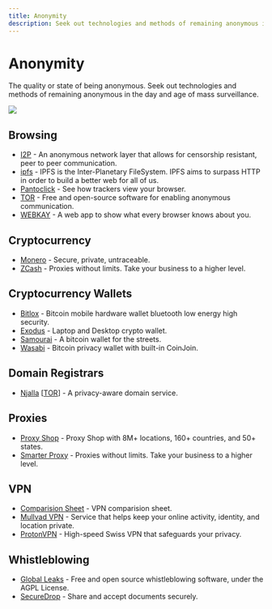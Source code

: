 ```yaml
---
title: Anonymity
description: Seek out technologies and methods of remaining anonymous in the day and age of mass surveillance.
---
```


# Anonymity

The quality or state of being anonymous. Seek out technologies and methods of remaining anonymous in the day and age of mass surveillance.

![](https://img.shields.io/badge/Tools%20%26%20Resources%20Available-19-757575?style=for-the-badge)


## Browsing

* [I2P](https://geti2p.net/en/) - An anonymous network layer that allows for censorship resistant, peer to peer communication. 
* [ipfs](https://ipfs.io/) - IPFS is the Inter-Planetary FileSystem. IPFS aims to surpass HTTP in order to build a better web for all of us. 
* [Pantoclick](https://coveryourtracks.eff.org/) - See how trackers view your browser. 
* [TOR](https://www.torproject.org/) - Free and open-source software for enabling anonymous communication. 
* [WEBKAY](https://webkay.robinlinus.com/) - A web app to show what every browser knows about you. 


## Cryptocurrency

* [Monero](https://www.getmonero.org/) - Secure, private, untraceable. 
* [ZCash](https://z.cash/) - Proxies without limits. Take your business to a higher level. 


## Cryptocurrency Wallets

* [Bitlox](https://www.exodus.com/) - Bitcoin mobile hardware wallet bluetooth low energy high security. 
* [Exodus](https://www.exodus.com/) - Laptop and Desktop crypto wallet. 
* [Samourai](https://samouraiwallet.com/) - A bitcoin wallet for the streets. 
* [Wasabi](https://www.wasabiwallet.io/) - Bitcoin privacy wallet with built-in CoinJoin. 


## Domain Registrars

* [Njalla](https://njal.la/) \[[TOR](http://njallalafimoej5i4eg7vlnqjvmb6zhdh27qxcatdn647jtwwwui3nad.onion/)\] - A privacy-aware domain service. 


## Proxies

* [Proxy Shop](https://proxy.shop/) - Proxy Shop with 8M+ locations, 160+ countries, and 50+ states. 
* [Smarter Proxy](https://smartproxy.com/) - Proxies without limits. Take your business to a higher level. 


## VPN

* [Comparision Sheet](https://docs.google.com/spreadsheets/d/1V1MFJJqwAtn9O_WgynUMXRbXLhsY2SAViADYsLZy63U/edit#gid=0) - VPN comparision sheet. 
* [Mullvad VPN](https://mullvad.net/en/) - Service that helps keep your online activity, identity, and location private. 
* [ProtonVPN](https://protonvpn.com/) - High-speed Swiss VPN that safeguards your privacy. 


## Whistleblowing

* [Global Leaks](https://www.globaleaks.org/) - Free and open source whistleblowing software, under the AGPL License. 
* [SecureDrop](https://securedrop.org/) - Share and accept documents securely.